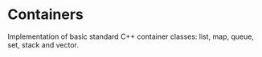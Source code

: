 # Containers
Implementation of basic standard C++ container classes: list, map, queue, set, stack and vector.
